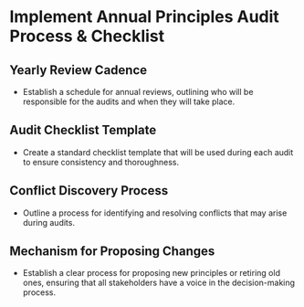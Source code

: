 # Implement Annual Principles Audit Process & Checklist

## Yearly Review Cadence
- Establish a schedule for annual reviews, outlining who will be responsible for the audits and when they will take place.

## Audit Checklist Template
- Create a standard checklist template that will be used during each audit to ensure consistency and thoroughness.

## Conflict Discovery Process
- Outline a process for identifying and resolving conflicts that may arise during audits.

## Mechanism for Proposing Changes
- Establish a clear process for proposing new principles or retiring old ones, ensuring that all stakeholders have a voice in the decision-making process.